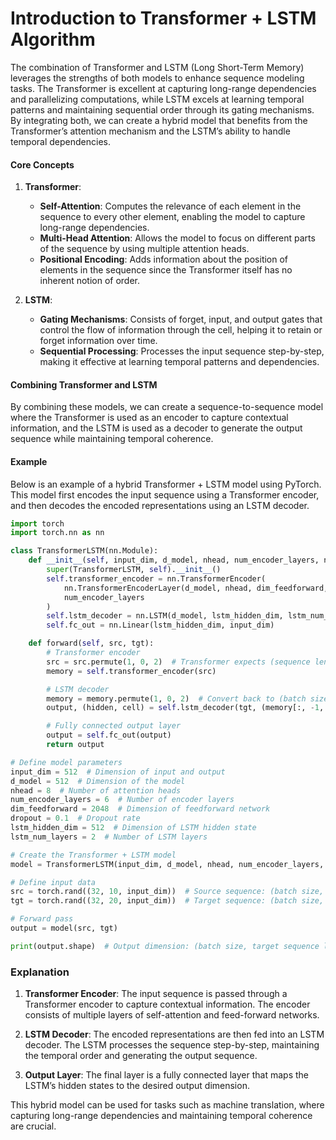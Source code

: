 # Introduction to Transformer + LSTM Algorithm

The combination of Transformer and LSTM (Long Short-Term Memory) leverages the strengths of both models to enhance sequence modeling tasks. The Transformer is excellent at capturing long-range dependencies and parallelizing computations, while LSTM excels at learning temporal patterns and maintaining sequential order through its gating mechanisms. By integrating both, we can create a hybrid model that benefits from the Transformer’s attention mechanism and the LSTM’s ability to handle temporal dependencies.

#### Core Concepts

1. **Transformer**:
   - **Self-Attention**: Computes the relevance of each element in the sequence to every other element, enabling the model to capture long-range dependencies.
   - **Multi-Head Attention**: Allows the model to focus on different parts of the sequence by using multiple attention heads.
   - **Positional Encoding**: Adds information about the position of elements in the sequence since the Transformer itself has no inherent notion of order.

2. **LSTM**:
   - **Gating Mechanisms**: Consists of forget, input, and output gates that control the flow of information through the cell, helping it to retain or forget information over time.
   - **Sequential Processing**: Processes the input sequence step-by-step, making it effective at learning temporal patterns and dependencies.

#### Combining Transformer and LSTM

By combining these models, we can create a sequence-to-sequence model where the Transformer is used as an encoder to capture contextual information, and the LSTM is used as a decoder to generate the output sequence while maintaining temporal coherence.

#### Example

Below is an example of a hybrid Transformer + LSTM model using PyTorch. This model first encodes the input sequence using a Transformer encoder, and then decodes the encoded representations using an LSTM decoder.

```python
import torch
import torch.nn as nn

class TransformerLSTM(nn.Module):
    def __init__(self, input_dim, d_model, nhead, num_encoder_layers, num_decoder_layers, dim_feedforward, dropout, lstm_hidden_dim, lstm_num_layers):
        super(TransformerLSTM, self).__init__()
        self.transformer_encoder = nn.TransformerEncoder(
            nn.TransformerEncoderLayer(d_model, nhead, dim_feedforward, dropout),
            num_encoder_layers
        )
        self.lstm_decoder = nn.LSTM(d_model, lstm_hidden_dim, lstm_num_layers, batch_first=True)
        self.fc_out = nn.Linear(lstm_hidden_dim, input_dim)

    def forward(self, src, tgt):
        # Transformer encoder
        src = src.permute(1, 0, 2)  # Transformer expects (sequence length, batch size, d_model)
        memory = self.transformer_encoder(src)

        # LSTM decoder
        memory = memory.permute(1, 0, 2)  # Convert back to (batch size, sequence length, d_model)
        output, (hidden, cell) = self.lstm_decoder(tgt, (memory[:, -1, :].unsqueeze(0), torch.zeros_like(memory[:, -1, :]).unsqueeze(0)))

        # Fully connected output layer
        output = self.fc_out(output)
        return output

# Define model parameters
input_dim = 512  # Dimension of input and output
d_model = 512  # Dimension of the model
nhead = 8  # Number of attention heads
num_encoder_layers = 6  # Number of encoder layers
dim_feedforward = 2048  # Dimension of feedforward network
dropout = 0.1  # Dropout rate
lstm_hidden_dim = 512  # Dimension of LSTM hidden state
lstm_num_layers = 2  # Number of LSTM layers

# Create the Transformer + LSTM model
model = TransformerLSTM(input_dim, d_model, nhead, num_encoder_layers, 1, dim_feedforward, dropout, lstm_hidden_dim, lstm_num_layers)

# Define input data
src = torch.rand((32, 10, input_dim))  # Source sequence: (batch size, sequence length, input_dim)
tgt = torch.rand((32, 20, input_dim))  # Target sequence: (batch size, sequence length, input_dim)

# Forward pass
output = model(src, tgt)

print(output.shape)  # Output dimension: (batch size, target sequence length, input_dim)
```

### Explanation

1. **Transformer Encoder**: The input sequence is passed through a Transformer encoder to capture contextual information. The encoder consists of multiple layers of self-attention and feed-forward networks.
   
2. **LSTM Decoder**: The encoded representations are then fed into an LSTM decoder. The LSTM processes the sequence step-by-step, maintaining the temporal order and generating the output sequence.

3. **Output Layer**: The final layer is a fully connected layer that maps the LSTM’s hidden states to the desired output dimension.

This hybrid model can be used for tasks such as machine translation, where capturing long-range dependencies and maintaining temporal coherence are crucial.
